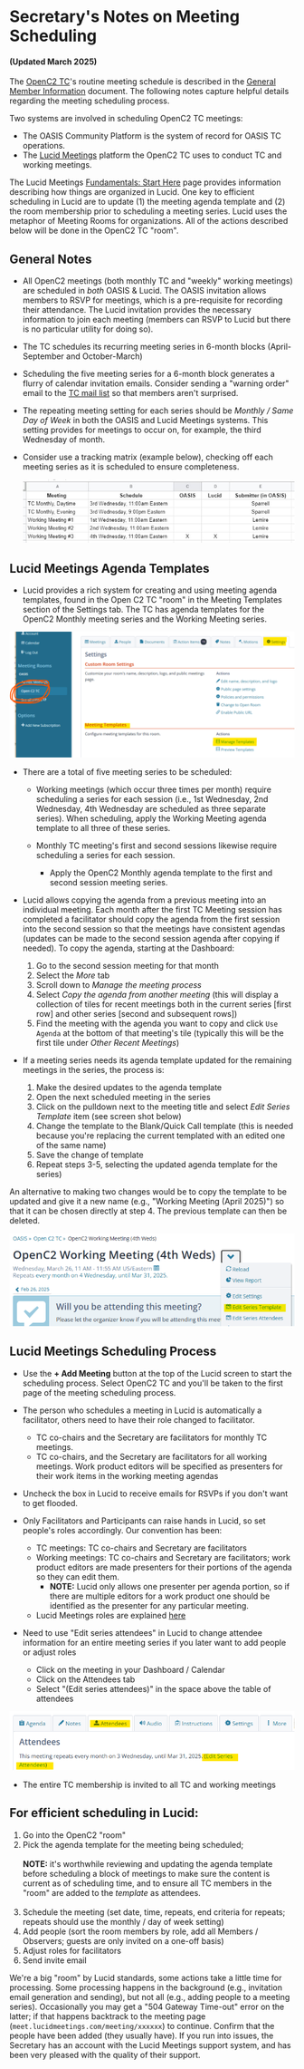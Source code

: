 # Secretary's Notes on Meeting Scheduling

#### (Updated March 2025)

The [OpenC2 TC](https://groups.oasis-open.org/communities/tc-community-home2?CommunityKey=a34c9baf-48b2-44c5-a567-018dc7d32296)'s
routine meeting schedule is described in the [General Member
Information](./General-Member-Info.md) document. The following notes capture
helpful details regarding the meeting scheduling process.

Two systems are involved in scheduling OpenC2 TC meetings:

* The OASIS Community Platform is the system of record for OASIS TC operations.
* The [Lucid Meetings](https://meet.lucidmeetings.com/) platform the OpenC2 TC
uses to conduct TC and working meetings.  

The Lucid Meetings [Fundamentals: Start Here](http://support.lucidmeetings.com/support/solutions/folders/16000049332)
page provides information describing how things are organized in Lucid. One key to
efficient scheduling in Lucid are to update (1) the meeting agenda template and
(2) the room membership prior to scheduling a meeting series. Lucid uses the
metaphor of Meeting Rooms for organizations. All of the actions described below
will be done in the OpenC2 TC "room".

## General Notes

* All OpenC2 meetings (both monthly TC and "weekly" working meetings) are
  scheduled in *both* OASIS & Lucid. The OASIS invitation allows members to RSVP
  for meetings, which is a pre-requisite for recording their attendance. The
  Lucid invitation provides the necessary information to join each meeting
  (members can RSVP to Lucid but there is no particular utility for doing so).

* The TC schedules its recurring meeting series in 6-month blocks (April-September
  and October-March)

* Scheduling the five meeting series for a 6-month block generates a flurry of
  calendar invitation emails. Consider sending a "warning order" email to the
  [TC mail list](mailto:OASIS-openc2@ConnectedCommunity.org) so that members
  aren't surprised.

* The repeating meeting setting for each series should be _Monthly / Same Day of
  Week_ in both the OASIS and Lucid Meetings systems. This setting provides for
  meetings to occur on, for example, the third Wednesday of month.

* Consider use a tracking matrix (example below), checking
  off each meeting series as it is scheduled to ensure completeness.

  ![Example Scheduling Grid](/images/scheduling-grid.jpg)


## Lucid Meetings Agenda Templates

  * Lucid provides a rich system for creating and using meeting agenda templates, found
    in the Open C2 TC "room" in the Meeting Templates section of the Settings
    tab. The TC has agenda templates for the OpenC2 Monthly meeting series and the
    Working Meeting series.

![Meeting Template Management](./images/Meetings-manage-templates.png)

  * There are a total of five meeting series to be scheduled:

    * Working meetings (which occur three times per month) require scheduling a
      series for each session (i.e., 1st Wednesday, 2nd Wednesday, 4th Wednesday
      are scheduled as three separate series). When scheduling, apply the
      Working Meeting agenda template to all three of these series.

    * Monthly TC meeting's first and second sessions likewise require scheduling
      a series for each session. 

      * Apply the OpenC2 Monthly agenda template to the first and second session meeting series.

  * Lucid allows copying the agenda
    from a previous meeting into an individual meeting. Each month after the
    first TC Meeting session has completed a facilitator should copy the agenda from the
    first session into the second session so that the meetings have consistent
    agendas (updates can be made to the second session agenda after copying if
    needed). To copy the agenda, starting at the Dashboard:
    1. Go to the second session meeting for that month
    2. Select the *More* tab
    3. Scroll down to *Manage the meeting process*
    4. Select *Copy the agenda from another meeting* (this will display a
       collection of tiles for recent meetings both in the current series
       [first row] and other series [second and subsequent rows])
    5. Find the meeting with the agenda you want to copy and click `Use Agenda`
       at the bottom of that meeting's tile (typically this will be the first tile under *Other
       Recent Meetings*)

  * If a meeting series needs its agenda template updated for the remaining
    meetings in the series, the process is:
    1. Make the desired updates to the agenda template
    2. Open the next scheduled meeting in the series
    3. Click on the pulldown next to the meeting title and select *Edit Series
       Template* item (see screen shot below)
    4. Change the template to the Blank/Quick Call template (this is needed
       because you're replacing the current templated with an edited one of the
       same name)
    5. Save the change of template
    6. Repeat steps 3-5, selecting the updated agenda template for the series)

An alternative to making two changes would be to copy the template to be updated
and give it a new name (e.g., "Working Meeting (April 2025)") so that it can be
chosen directly at step 4. The previous template can then be deleted.

![Change Meeting Series Agenda Template](./images/Meetings-edit-series-template.png)

## Lucid Meetings Scheduling Process

  * Use the **+ Add Meeting** button at the top of the Lucid screen to start the
    scheduling process. Select OpenC2 TC and you'll be taken to the first page
    of the meeting scheduling process.

* The person who schedules a meeting in Lucid is automatically a
  facilitator, others need to have their role changed to
  facilitator.
  * TC co-chairs and the Secretary are facilitators for monthly
    TC meetings.
  * TC co-chairs, and the Secretary are facilitators for all
    working meetings. Work product editors will be specified as
    presenters for their work items in the working meeting
    agendas

* Uncheck the box in Lucid to receive emails for RSVPs if you
  don't want to get flooded.

* Only Facilitators and Participants can raise hands in Lucid, so
  set people's roles accordingly. Our convention has been:
  * TC meetings: TC co-chairs and Secretary are facilitators
  * Working meetings: TC co-chairs and Secretary are
    facilitators; work product editors are made presenters for
    their portions of the agenda so they can edit them.  
    * **NOTE:** Lucid only allows one presenter per agenda portion,
      so if there are multiple editors for a work product one
      should be identified as the presenter for any particular
      meeting.
  * Lucid Meetings roles are explained
    [here](http://support.lucidmeetings.com/support/solutions/articles/16000013446-roles-and-permissions-who-can-do-what-in-lucid)

* Need to use "Edit series attendees" in Lucid to change attendee
  information for an entire meeting series if you later want to
  add people or adjust roles
  * Click on the meeting in your Dashboard / Calendar
  * Click on the Attendees tab
  * Select "(Edit series attendees)" in the space above the table
    of attendees

![Edit Series Attendees](./images/Meetings-edit-series-attendees.png)


* The entire TC membership is invited to all TC and working
  meetings


## For efficient scheduling in Lucid:
1. Go into the OpenC2 "room"
1. Pick the agenda template for the meeting being scheduled;<br><br>
   **NOTE:** it's worthwhile reviewing and updating the agenda
   template before scheduling a block of meetings to make sure
   the content is current as of scheduling time, and to ensure
   all TC members in the "room" are added to the _template_ as
   attendees.<br><br>
1. Schedule the meeting (set date, time, repeats, end criteria
   for repeats; repeats should use the monthly / day of week
   setting)
1. Add people (sort the room members by role, add all Members /
   Observers; guests are only invited on a one-off basis)
1. Adjust roles for facilitators
1. Send invite email

We're a big "room" by Lucid standards, some actions take a little
time for processing. Some processing happens in the background
(e.g., invitation email generation and sending), but not all
(e.g., adding people to a meeting series). Occasionally you may
get a "504 Gateway Time-out" error on the latter; if that happens
backtrack to the meeting page
(`meet.lucidmeetings.com/meeting/xxxxxx`) to continue. Confirm
that the people have been added (they usually have). If you run
into issues, the Secretary has an account with the Lucid Meetings
support system, and has been very pleased with the quality of
their support.